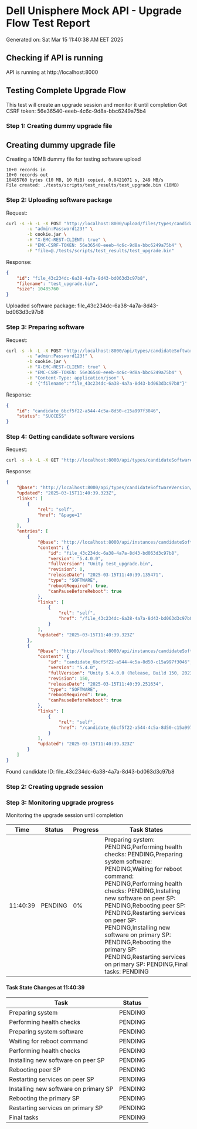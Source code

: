 # Dell Unisphere Mock API - Upgrade Flow Test Report
Generated on: Sat Mar 15 11:40:38 AM EET 2025


## Checking if API is running
API is running at http://localhost:8000

## Testing Complete Upgrade Flow
This test will create an upgrade session and monitor it until completion
Got CSRF token: 56e36540-eeeb-4c6c-9d8a-bbc6249a75b4
### Step 1: Creating dummy upgrade file

## Creating dummy upgrade file
Creating a 10MB dummy file for testing software upload
```
10+0 records in
10+0 records out
10485760 bytes (10 MB, 10 MiB) copied, 0.0421071 s, 249 MB/s
File created: ./tests/scripts/test_results/test_upgrade.bin (10MB)
```
### Step 2: Uploading software package
Request:
```bash
curl -s -k -L -X POST "http://localhost:8000/upload/files/types/candidateSoftwareVersion" \
        -u "admin:Password123!" \
        -b cookie.jar \
        -H "X-EMC-REST-CLIENT: true" \
        -H "EMC-CSRF-TOKEN: 56e36540-eeeb-4c6c-9d8a-bbc6249a75b4" \
        -F "file=@./tests/scripts/test_results/test_upgrade.bin"
```
Response:
```json
{
    "id": "file_43c234dc-6a38-4a7a-8d43-bd063d3c97b8",
    "filename": "test_upgrade.bin",
    "size": 10485760
}
```
Uploaded software package: file_43c234dc-6a38-4a7a-8d43-bd063d3c97b8
### Step 3: Preparing software
Request:
```bash
curl -s -k -L -X POST "http://localhost:8000/api/types/candidateSoftwareVersion/action/prepare" \
        -u "admin:Password123!" \
        -b cookie.jar \
        -H "X-EMC-REST-CLIENT: true" \
        -H "EMC-CSRF-TOKEN: 56e36540-eeeb-4c6c-9d8a-bbc6249a75b4" \
        -H "Content-Type: application/json" \
        -d '{"filename":"file_43c234dc-6a38-4a7a-8d43-bd063d3c97b8"}'
```
Response:
```json
{
    "id": "candidate_6bcf5f22-a544-4c5a-8d50-c15a997f3046",
    "status": "SUCCESS"
}
```
### Step 4: Getting candidate software versions
Request:
```bash
curl -s -k -L -X GET "http://localhost:8000/api/types/candidateSoftwareVersion/instances"         -u "admin:Password123!"         -b cookie.jar         -H "X-EMC-REST-CLIENT: true"         -H "EMC-CSRF-TOKEN: 56e36540-eeeb-4c6c-9d8a-bbc6249a75b4"
```
Response:
```json
{
    "@base": "http://localhost:8000/api/types/candidateSoftwareVersion/instances?per_page=2000",
    "updated": "2025-03-15T11:40:39.323Z",
    "links": [
        {
            "rel": "self",
            "href": "&page=1"
        }
    ],
    "entries": [
        {
            "@base": "http://localhost:8000/api/instances/candidateSoftwareVersion",
            "content": {
                "id": "file_43c234dc-6a38-4a7a-8d43-bd063d3c97b8",
                "version": "5.4.0.0",
                "fullVersion": "Unity test_upgrade.bin",
                "revision": 0,
                "releaseDate": "2025-03-15T11:40:39.135471",
                "type": "SOFTWARE",
                "rebootRequired": true,
                "canPauseBeforeReboot": true
            },
            "links": [
                {
                    "rel": "self",
                    "href": "/file_43c234dc-6a38-4a7a-8d43-bd063d3c97b8"
                }
            ],
            "updated": "2025-03-15T11:40:39.323Z"
        },
        {
            "@base": "http://localhost:8000/api/instances/candidateSoftwareVersion",
            "content": {
                "id": "candidate_6bcf5f22-a544-4c5a-8d50-c15a997f3046",
                "version": "5.4.0",
                "fullVersion": "Unity 5.4.0.0 (Release, Build 150, 2023-06-18 19:02:01, 5.4.0.0.5.150)",
                "revision": 150,
                "releaseDate": "2025-03-15T11:40:39.251634",
                "type": "SOFTWARE",
                "rebootRequired": true,
                "canPauseBeforeReboot": true
            },
            "links": [
                {
                    "rel": "self",
                    "href": "/candidate_6bcf5f22-a544-4c5a-8d50-c15a997f3046"
                }
            ],
            "updated": "2025-03-15T11:40:39.323Z"
        }
    ]
}
```
Found candidate ID: file_43c234dc-6a38-4a7a-8d43-bd063d3c97b8
### Step 2: Creating upgrade session
### Step 3: Monitoring upgrade progress
Monitoring the upgrade session until completion

| Time | Status | Progress | Task States |
|------|--------|----------|------------|
| 11:40:39 | PENDING | 0% | Preparing system: PENDING,Performing health checks: PENDING,Preparing system software: PENDING,Waiting for reboot command: PENDING,Performing health checks: PENDING,Installing new software on peer SP: PENDING,Rebooting peer SP: PENDING,Restarting services on peer SP: PENDING,Installing new software on primary SP: PENDING,Rebooting the primary SP: PENDING,Restarting services on primary SP: PENDING,Final tasks: PENDING |

#### Task State Changes at 11:40:39
| Task | Status |
|------|--------|
| Preparing system | PENDING |
| Performing health checks | PENDING |
| Preparing system software | PENDING |
| Waiting for reboot command | PENDING |
| Performing health checks | PENDING |
| Installing new software on peer SP | PENDING |
| Rebooting peer SP | PENDING |
| Restarting services on peer SP | PENDING |
| Installing new software on primary SP | PENDING |
| Rebooting the primary SP | PENDING |
| Restarting services on primary SP | PENDING |
| Final tasks | PENDING |
